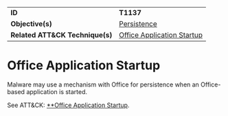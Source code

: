 |||
|---------|------------------------|
|**ID**|**T1137**|
|**Objective(s)**| [Persistence](https://github.com/MAECProject/malware-behaviors/tree/master/persistence)|
|**Related ATT&CK Technique(s)**|[Office Application Startup](https://attack.mitre.org/techniques/T1137)|


Office Application Startup
==========================
Malware may use a mechanism with Office for persistence when an Office-based application is started. 

See ATT&CK: [**Office Application Startup](https://attack.mitre.org/techniques/T1137).